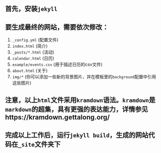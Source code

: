 ## 首先，安装`jekyll`

## 要生成最终的网站，需要依次修改：
1. `_config.yml` (配置文件)
2. `index.html` (简介)
3. `_posts/*.html` (活动)
4. `calendar.html` (日历)
5. `example/events.csv` (用于描述日历的csv文件)
6. `about.html` (关于)
7. `img/*` (你可以添加一些新的背景图片，并在模板里的`background`配置中引用这些图片)

## 注意，以上`html`文件采用`kramdown`语法。`kramdown`是`markdown`的超集，具有更强的表达能力，详情参见https://kramdown.gettalong.org/

## 完成以上工作后，运行`jekyll build`，生成的网站代码在`_site`文件夹下
